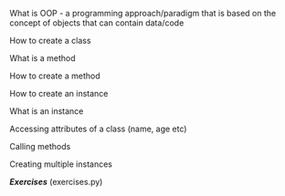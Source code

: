 What is OOP - a programming approach/paradigm that is based on the concept of objects that can contain data/code

How to create a class

What is a method

How to create a method

How to create an instance

What is an instance

Accessing attributes of a class (name, age etc)

Calling methods

Creating multiple instances

**_Exercises_** (exercises.py)
